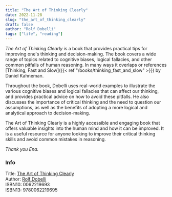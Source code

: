```yaml
---
title: "The Art of Thinking Clearly"
date: 2022-11-28
slug: "the_art_of_thinking_clearly"
draft: false
author: "Rolf Dobelli"
tags: ["life", "reading"]
---
```


_The Art of Thinking Clearly_ is a book that provides practical tips for improving one's thinking and decision-making.
The book covers a wide range of topics related to cognitive biases, logical
fallacies, and other common pitfalls of human reasoning. In many ways it overlaps
or references [Thinking, Fast and Slow]({{< ref "/books/thinking_fast_and_slow" >}}) by Daniel Kahneman.

Throughout the book, Dobelli uses real-world examples to illustrate the various cognitive biases and logical fallacies
that can affect our thinking, and provides practical advice on how to avoid these pitfalls. He also discusses the
importance of critical thinking and the need to question our assumptions, as well as the benefits of adopting a more
logical and analytical approach to decision-making.

The Art of Thinking Clearly is a highly accessible and engaging book that offers valuable insights into the
human mind and how it can be improved. It is a useful resource for anyone looking to improve their critical thinking
skills and avoid common mistakes in reasoning.

_Thank you Ena._

### Info

Title: [The Art of Thinking Clearly](https://en.wikipedia.org/wiki/The_Art_of_Thinking_Clearly)\
Author: [Rolf Dobelli](https://en.wikipedia.org/wiki/Rolf_Dobelli)\
ISBN10: 0062219693\
ISBN13: 9780062219695
